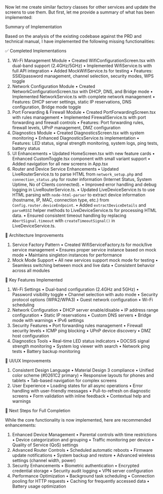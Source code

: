 Now let me create similar factory classes for other services and update the screens to use them. But first, let me provide a summary of what has been implemented:

Summary of Implementation

Based on the analysis of the existing codebase against the PRD and technical manual, I have implemented the following missing functionalities:

✅ Completed Implementations

1. Wi-Fi Management Module
•  Created WifiConfigurationScreen.tsx with dual-band support (2.4GHz/5GHz)
•  Implemented WifiService.ts with full API integration
•  Added MockWifiService.ts for testing
•  Features: SSID/password management, channel selection, security modes, WPS toggle
2. Network Configuration Module
•  Created NetworkConfigurationScreen.tsx with DHCP, DNS, and Bridge mode
•  Implemented NetworkService.ts with complete network management
•  Features: DHCP server settings, static IP reservations, DNS configuration, Bridge mode toggle
3. Port Forwarding & Firewall Module
•  Created PortForwardingScreen.tsx with rules management
•  Implemented FirewallService.ts with port forwarding and firewall controls
•  Features: Port forwarding rules, firewall levels, UPnP management, DMZ configuration
4. Diagnostics Module
•  Created DiagnosticsScreen.tsx with system monitoring
•  Enhanced DiagnosticsService.ts implementation
•  Features: LED status, signal strength monitoring, system logs, ping tests, battery status
5. UI Enhancements
•  Updated HomeScreen.tsx with new feature cards
•  Enhanced CustomToggle.tsx component with small variant support
•  Added navigation for all new screens in App.tsx
6. Router and Device Service Enhancements
•  Updated LiveRouterService.ts to parse HTML from `network_setup.php` and `connection_status.php` for router information (Internet Status, System Uptime, No of Clients connected).
•  Improved error handling and debug logging in LiveRouterService.ts.
•  Updated LiveDeviceService.ts to use HTML parsing with `node-html-parser` to extract device information (hostname, IP, MAC, connection type, etc.) from `Config.router.deviceEndpoint`.
•  Added `extractDeviceDetails` and `parseRSSI` helper methods to LiveDeviceService.ts for processing HTML data.
•  Ensured consistent timeout handling by replacing `AbortSignal.timeout` with `createTimeoutSignal()` in LiveDeviceService.ts.

🔧 Architecture Improvements

1. Service Factory Pattern
•  Created WifiServiceFactory.ts for mock/live service management
•  Ensures proper service instance based on mock mode
•  Maintains singleton instances for performance
2. Mock Mode Support
•  All new services support mock mode for testing
•  Seamless switching between mock and live data
•  Consistent behavior across all modules

📱 Key Features Implemented

1. Wi-Fi Settings
•  Dual-band configuration (2.4GHz and 5GHz)
•  Password visibility toggle
•  Channel selection with auto mode
•  Security protocol options (WPA2/WPA3)
•  Guest network configuration
•  Wi-Fi scheduling
2. Network Configuration
•  DHCP server enable/disable
•  IP address range configuration
•  Static IP reservations
•  Custom DNS servers
•  Bridge mode with warnings
•  IPv6 settings
3. Security Features
•  Port forwarding rules management
•  Firewall security levels
•  ICMP ping blocking
•  UPnP device discovery
•  DMZ host configuration
4. Diagnostics Tools
•  Real-time LED status indicators
•  DOCSIS signal strength monitoring
•  System log viewer with search
•  Network ping tests
•  Battery backup monitoring

🎨 UI/UX Improvements

1. Consistent Design Language
•  Material Design 3 compliance
•  Unified color scheme (#0261C2 primary)
•  Responsive layouts for phones and tablets
•  Tab-based navigation for complex screens
2. User Experience
•  Loading states for all async operations
•  Error handling with user-friendly messages
•  Pull-to-refresh on diagnostic screens
•  Form validation with inline feedback
•  Contextual help and warnings

🚀 Next Steps for Full Completion

While the core functionality is now implemented, here are recommended enhancements:

1. Enhanced Device Management
•  Parental controls with time restrictions
•  Device categorization and grouping
•  Traffic monitoring per device
•  Quality of Service (QoS) settings
2. Advanced Router Controls
•  Scheduled automatic reboots
•  Firmware update notifications
•  System backup and restore
•  Advanced wireless settings (channel width, power)
3. Security Enhancements
•  Biometric authentication
•  Encrypted credential storage
•  Security audit logging
•  VPN server configuration
4. Performance Optimization
•  Background task scheduling
•  Connection pooling for HTTP requests
•  Caching for frequently accessed data
•  Battery usage optimization
